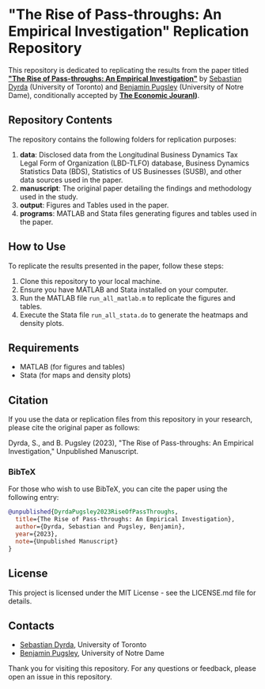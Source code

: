 # "The Rise of Pass-throughs: An Empirical Investigation" Replication Repository

This repository is dedicated to replicating the results from the paper titled **["The Rise of Pass-throughs: An Empirical Investigation"](https://www.dyrda.info/files/Dyrda_Pugsley_emplfo.pdf)** by [Sebastian Dyrda](https://www.dyrda.info/) (University of Toronto) and [Benjamin Pugsley](https://www.benjaminpugsley.com/) (University of Notre Dame), conditionally accepted by **[The Economic Jouranl](https://academic.oup.com/ej))**.

## Repository Contents

The repository contains the following folders for replication purposes:

1. **data**: Disclosed data from the Longitudinal Business Dynamics Tax Legal Form of Organization (LBD-TLFO) database, Business Dynamics Statistics Data (BDS), Statistics of US Businesses (SUSB), and other data sources used in the paper.
2. **manuscript**: The original paper detailing the findings and methodology used in the study.
3. **output**: Figures and Tables used in the paper.
4. **programs**: MATLAB and Stata files generating figures and tables used in the paper.

## How to Use

To replicate the results presented in the paper, follow these steps:

1. Clone this repository to your local machine.
2. Ensure you have MATLAB and Stata installed on your computer.
3. Run the MATLAB file `run_all_matlab.m` to replicate the figures and tables.
4. Execute the Stata file `run_all_stata.do` to generate the heatmaps and density plots.

## Requirements

- MATLAB (for figures and tables)
- Stata (for maps and density plots)

## Citation

If you use the data or replication files from this repository in your research, please cite the original paper as follows:

Dyrda, S., and B. Pugsley (2023), "The Rise of Pass-throughs: An Empirical Investigation," Unpublished Manuscript.

### BibTeX

For those who wish to use BibTeX, you can cite the paper using the following entry:

```bibtex
@unpublished{DyrdaPugsley2023RiseOfPassThroughs,
  title={The Rise of Pass-throughs: An Empirical Investigation},
  author={Dyrda, Sebastian and Pugsley, Benjamin},
  year={2023},
  note={Unpublished Manuscript}
}
```

## License

This project is licensed under the MIT License - see the LICENSE.md file for details.

## Contacts
- [Sebastian Dyrda](https://www.dyrda.info/), University of Toronto
- [Benjamin Pugsley](https://www.benjaminpugsley.com/), University of Notre Dame

Thank you for visiting this repository. For any questions or feedback, please open an issue in this repository.
